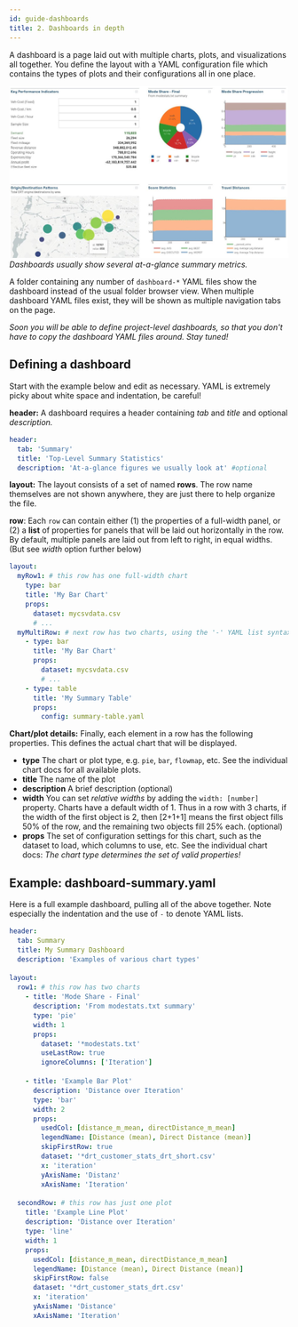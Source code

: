 ```yaml
---
id: guide-dashboards
title: 2. Dashboards in depth
---
```


A dashboard is a page laid out with multiple charts, plots, and visualizations all together. You define the layout with a YAML configuration file which contains the types of plots and their configurations all in one place.

![Dashboard example](assets/dashboard.jpg)
_Dashboards usually show several at-a-glance summary metrics._

A folder containing any number of `dashboard-*` YAML files show the dashboard instead of the usual folder browser view. When multiple dashboard YAML files exist, they will be shown as multiple navigation tabs on the page.

_Soon you will be able to define project-level dashboards, so that you don't have to copy the dashboard YAML files around. Stay tuned!_

## Defining a dashboard

Start with the example below and edit as necessary. YAML is extremely picky about white space and indentation, be careful!

**header:** A dashboard requires a header containing _tab_ and _title_ and optional _description._

```yaml
header:
  tab: 'Summary'
  title: 'Top-Level Summary Statistics'
  description: 'At-a-glance figures we usually look at' #optional
```

**layout:** The layout consists of a set of named **rows**. The row name themselves are not shown anywhere, they are just there to help organize the file.

**row**: Each `row` can contain either (1) the properties of a full-width panel, or (2) a **list** of properties for panels that will be laid out horizontally in the row. By default, multiple panels are laid out from left to right, in equal widths. (But see _width_ option further below)

```yaml
layout:
  myRow1: # this row has one full-width chart
    type: bar
    title: 'My Bar Chart'
    props:
      dataset: mycsvdata.csv
      # ...
  myMultiRow: # next row has two charts, using the '-' YAML list syntax
    - type: bar
      title: 'My Bar Chart'
      props:
        dataset: mycsvdata.csv
        # ...
    - type: table
      title: 'My Summary Table'
      props:
        config: summary-table.yaml
```

**Chart/plot details:** Finally, each element in a row has the following properties. This defines the actual chart that will be displayed.

- **type** The chart or plot type, e.g. `pie`, `bar`, `flowmap`, etc. See the individual chart docs for all available plots.
- **title** The name of the plot
- **description** A brief description (optional)
- **width** You can set _relative widths_ by adding the `width: [number]` property. Charts have a default width of 1. Thus in a row with 3 charts, if the width of the first object is 2, then [2+1+1] means the first object fills 50% of the row, and the remaining two objects fill 25% each. (optional)
- **props** The set of configuration settings for this chart, such as the dataset to load, which columns to use, etc. See the individual chart docs: _The chart type determines the set of valid properties!_

## Example: dashboard-summary.yaml

Here is a full example dashboard, pulling all of the above together. Note especially the indentation and the use of `-` to denote YAML lists.

```yaml
header:
  tab: Summary
  title: My Summary Dashboard
  description: 'Examples of various chart types'

layout:
  row1: # this row has two charts
    - title: 'Mode Share - Final'
      description: 'From modestats.txt summary'
      type: 'pie'
      width: 1
      props:
        dataset: '*modestats.txt'
        useLastRow: true
        ignoreColumns: ['Iteration']

    - title: 'Example Bar Plot'
      description: 'Distance over Iteration'
      type: 'bar'
      width: 2
      props:
        usedCol: [distance_m_mean, directDistance_m_mean]
        legendName: [Distance (mean), Direct Distance (mean)]
        skipFirstRow: true
        dataset: '*drt_customer_stats_drt_short.csv'
        x: 'iteration'
        yAxisName: 'Distanz'
        xAxisName: 'Iteration'

  secondRow: # this row has just one plot
    title: 'Example Line Plot'
    description: 'Distance over Iteration'
    type: 'line'
    width: 1
    props:
      usedCol: [distance_m_mean, directDistance_m_mean]
      legendName: [Distance (mean), Direct Distance (mean)]
      skipFirstRow: false
      dataset: '*drt_customer_stats_drt.csv'
      x: 'iteration'
      yAxisName: 'Distance'
      xAxisName: 'Iteration'
```

